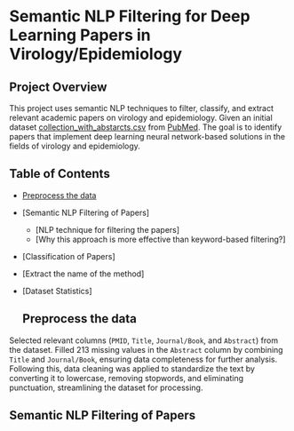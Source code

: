 # Semantic NLP Filtering for Deep Learning Papers in Virology/Epidemiology

## Project Overview
This project uses semantic NLP techniques to filter, classify, and extract relevant academic papers on virology and epidemiology. Given an initial dataset [collection_with_abstarcts.csv](https://github.com/Pravitha92/Semantic_NLP_Filtering/blob/main/collection_with_abstracts.csv) from [PubMed](https://pubmed.ncbi.nlm.nih.gov/). The goal is to identify papers that implement deep learning neural network-based solutions in the fields of virology and epidemiology.

## Table of Contents
* [Preprocess the data](https://github.com/Pravitha92/Semantic_NLP_Filtering/blob/main/README.md#preprocess-the-data)
* [Semantic NLP Filtering of Papers]
    * [NLP technique for filtering the papers]
    * [Why this approach is more effective than keyword-based filtering?]
* [Classification of Papers]
* [Extract the name of the method]
* [Dataset Statistics]

  ## Preprocess the data
Selected relevant columns (`PMID`, `Title`, `Journal/Book`, and `Abstract`) from the dataset. Filled 213 missing values in the `Abstract` column by combining `Title`  and `Journal/Book`, ensuring data completeness for further analysis. Following this, data cleaning was applied to standardize the text by converting it to lowercase, removing stopwords, and eliminating punctuation, streamlining the dataset for processing.

## Semantic NLP Filtering of Papers

